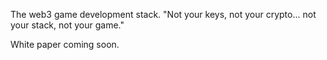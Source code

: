 The web3 game development stack. "Not your keys, not your crypto... not your stack, not your game."

White paper coming soon.
